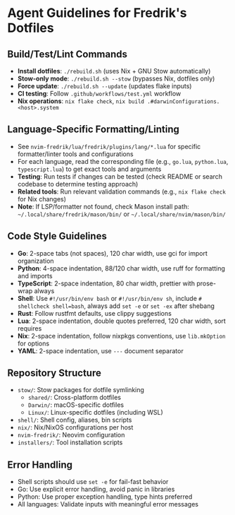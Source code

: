 # Agent Guidelines for Fredrik's Dotfiles

## Build/Test/Lint Commands

- **Install dotfiles**: `./rebuild.sh` (uses Nix + GNU Stow automatically)
- **Stow-only mode**: `./rebuild.sh --stow` (bypasses Nix, dotfiles only)
- **Force update**: `./rebuild.sh --update` (updates flake inputs)
- **CI testing**: Follow `.github/workflows/test.yml` workflow
- **Nix operations**: `nix flake check`,
  `nix build .#darwinConfigurations.<host>.system`

## Language-Specific Formatting/Linting

- See `nvim-fredrik/lua/fredrik/plugins/lang/*.lua` for specific
  formatter/linter tools and configurations
- For each language, read the corresponding file (e.g., `go.lua`, `python.lua`,
  `typescript.lua`) to get exact tools and arguments
- **Testing**: Run tests if changes can be tested (check README or search
  codebase to determine testing approach)
- **Related tools**: Run relevant validation commands (e.g., `nix flake check`
  for Nix changes)
- **Note**: If LSP/formatter not found, check Mason install path:
  `~/.local/share/fredrik/mason/bin/` or `~/.local/share/nvim/mason/bin/`

## Code Style Guidelines

- **Go**: 2-space tabs (not spaces), 120 char width, use gci for import
  organization
- **Python**: 4-space indentation, 88/120 char width, use ruff for formatting
  and imports
- **TypeScript**: 2-space indentation, 80 char width, prettier with prose-wrap
  always
- **Shell**: Use `#!/usr/bin/env bash` or `#!/usr/bin/env sh`, include
  `# shellcheck shell=bash`, always add `set -e` or `set -ex` after shebang
- **Rust**: Follow rustfmt defaults, use clippy suggestions
- **Lua**: 2-space indentation, double quotes preferred, 120 char width, sort
  requires
- **Nix**: 2-space indentation, follow nixpkgs conventions, use `lib.mkOption`
  for options
- **YAML**: 2-space indentation, use `---` document separator

## Repository Structure

- `stow/`: Stow packages for dotfile symlinking
  - `shared/`: Cross-platform dotfiles
  - `Darwin/`: macOS-specific dotfiles
  - `Linux/`: Linux-specific dotfiles (including WSL)
- `shell/`: Shell config, aliases, bin scripts
- `nix/`: Nix/NixOS configurations per host
- `nvim-fredrik/`: Neovim configuration
- `installers/`: Tool installation scripts

## Error Handling

- Shell scripts should use `set -e` for fail-fast behavior
- Go: Use explicit error handling, avoid panic in libraries
- Python: Use proper exception handling, type hints preferred
- All languages: Validate inputs with meaningful error messages

